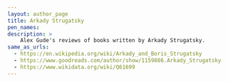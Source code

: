 ```yaml
---
layout: author_page
title: Arkady Strugatsky
pen_names:
description: >
    Alex Gude's reviews of books written by Arkady Strugatsky.
same_as_urls:
  - https://en.wikipedia.org/wiki/Arkady_and_Boris_Strugatsky
  - https://www.goodreads.com/author/show/1159886.Arkady_Strugatsky
  - https://www.wikidata.org/wiki/Q61699
---
```

